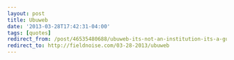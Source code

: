 ```yaml
---
layout: post 
title: Ubuweb
date: '2013-03-28T17:42:31-04:00' 
tags: [quotes] 
redirect_from: /post/46535480688/ubuweb-its-not-an-institution-its-a-guy-that/
redirect_to: http://fieldnoise.com/03-28-2013/ubuweb
---
```



